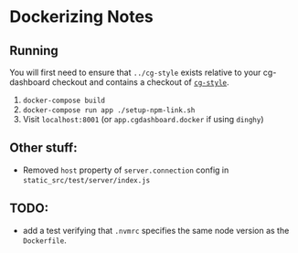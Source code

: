 # Dockerizing Notes

## Running

You will first need to ensure that `../cg-style` exists relative
to your cg-dashboard checkout and contains a checkout of
[`cg-style`](https://github.com/18F/cg-style).

1. `docker-compose build`
1. `docker-compose run app ./setup-npm-link.sh`
1. Visit `localhost:8001` (or `app.cgdashboard.docker` if using `dinghy`)

## Other stuff:

* Removed `host` property of `server.connection` config in `static_src/test/server/index.js`

## TODO:

* add a test verifying that `.nvmrc` specifies the same node version
  as the `Dockerfile`.
